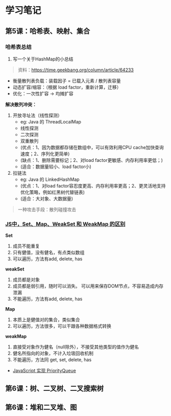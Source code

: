 # 学习笔记

## 第5课：哈希表、映射、集合

### 哈希表总结

1. 写一个关于HashMap的小总结

> 资料：https://time.geekbang.org/column/article/64233

+ 衡量散列表负载：装载因子 = 已载入元素 / 散列表容量
+ 动态扩容/缩容：（根据 load factor，重新计算，迁移）
+ 优化：一次性扩容 -> 均摊扩容

**解决散列冲突：**
1. 开放寻址法（线性探测）
   - eg: Java 的 ThreadLocalMap
   - 线性探测
   - 二次探测
   - 双重散列
   - (优点：1、因为数据都存储在数组中，可以有效利用CPU cache加快查询速度；2、序列化更简单)
   - (缺点：1、删除需要标记；2、对load factor更敏感、内存利用率更低；)
   - (适合：数据量较小、load factor小)
2. 拉链法
   - eg: Java 的 LinkedHashMap
   - (优点：1、对load factor容忍度更高、内存利用率更高；2、更灵活地支持优化策略，例如红黑树代替链表)
   - (适合：大对象、大数据量)

> 一种攻击手段：散列碰撞攻击

### [JS中，Set、Map、WeakSet 和 WeakMap 的区别](https://github.com/Advanced-Frontend/Daily-Interview-Question/issues/6)

**Set**

1. 成员不能重复
2. 只有健值，没有健名，有点类似数组
3. 可以遍历，方法有add, delete, has

**weakSet**

1. 成员都是对象
2. 成员都是弱引用，随时可以消失。 可以用来保存DOM节点，不容易造成内存泄漏
3. 不能遍历，方法有add, delete, has

**Map**

1. 本质上是健值对的集合，类似集合
2. 可以遍历，方法很多，可以干跟各种数据格式转换

**weakMap**

1. 直接受对象作为健名（null除外），不接受其他类型的值作为健名
2. 健名所指向的对象，不计入垃圾回收机制
3. 不能遍历，方法同 get, set, delete, has

+ [JavaScript 实现 PriorityQueue](./priorityQueue.js)

## 第6课：树、二叉树、二叉搜索树

## 第6课：堆和二叉堆、图

